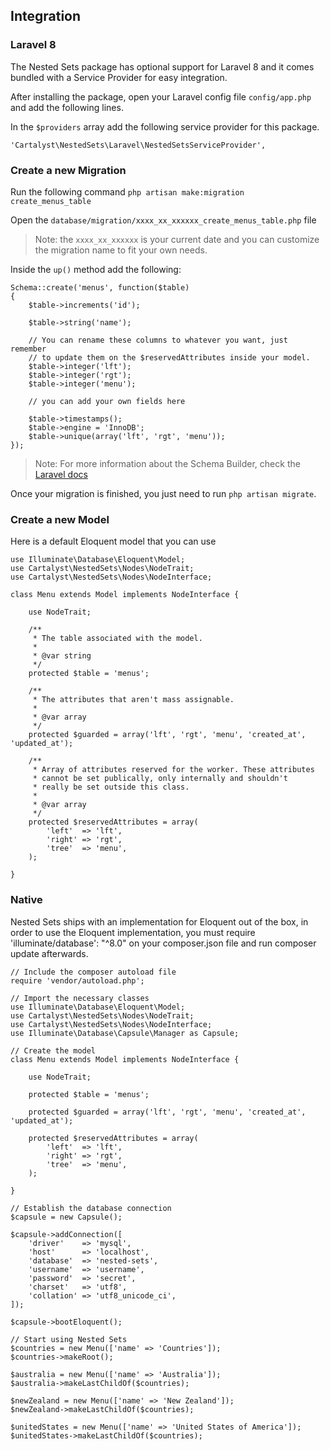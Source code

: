 ## Integration

### Laravel 8

The Nested Sets package has optional support for Laravel 8 and it comes bundled with a Service Provider for easy integration.

After installing the package, open your Laravel config file `config/app.php` and add the following lines.

In the `$providers` array add the following service provider for this package.

	'Cartalyst\NestedSets\Laravel\NestedSetsServiceProvider',

### Create a new Migration

Run the following command `php artisan make:migration create_menus_table`

Open the `database/migration/xxxx_xx_xxxxxx_create_menus_table.php` file

> Note: the `xxxx_xx_xxxxxx` is your current date and you can customize the migration name to fit your own needs.

Inside the `up()` method add the following:

```
Schema::create('menus', function($table)
{
	$table->increments('id');

	$table->string('name');

	// You can rename these columns to whatever you want, just remember
	// to update them on the $reservedAttributes inside your model.
	$table->integer('lft');
	$table->integer('rgt');
	$table->integer('menu');

	// you can add your own fields here

	$table->timestamps();
	$table->engine = 'InnoDB';
	$table->unique(array('lft', 'rgt', 'menu'));
});
```

> Note: For more information about the Schema Builder, check the [Laravel docs](http://laravel.com/docs/schema)

Once your migration is finished, you just need to run `php artisan migrate`.

### Create a new Model

Here is a default Eloquent model that you can use

```
use Illuminate\Database\Eloquent\Model;
use Cartalyst\NestedSets\Nodes\NodeTrait;
use Cartalyst\NestedSets\Nodes\NodeInterface;

class Menu extends Model implements NodeInterface {

	use NodeTrait;

	/**
	 * The table associated with the model.
	 *
	 * @var string
	 */
	protected $table = 'menus';

	/**
	 * The attributes that aren't mass assignable.
	 *
	 * @var array
	 */
	protected $guarded = array('lft', 'rgt', 'menu', 'created_at', 'updated_at');

	/**
	 * Array of attributes reserved for the worker. These attributes
	 * cannot be set publically, only internally and shouldn't
	 * really be set outside this class.
	 *
	 * @var array
	 */
	protected $reservedAttributes = array(
		'left'  => 'lft',
		'right' => 'rgt',
		'tree'  => 'menu',
	);

}
```

### Native

Nested Sets ships with an implementation for Eloquent out of the box, in order to use the Eloquent implementation, you must require 'illuminate/database': "^8.0" on your composer.json file and run composer update afterwards.

```
// Include the composer autoload file
require 'vendor/autoload.php';

// Import the necessary classes
use Illuminate\Database\Eloquent\Model;
use Cartalyst\NestedSets\Nodes\NodeTrait;
use Cartalyst\NestedSets\Nodes\NodeInterface;
use Illuminate\Database\Capsule\Manager as Capsule;

// Create the model
class Menu extends Model implements NodeInterface {

	use NodeTrait;

	protected $table = 'menus';

	protected $guarded = array('lft', 'rgt', 'menu', 'created_at', 'updated_at');

	protected $reservedAttributes = array(
		'left'  => 'lft',
		'right' => 'rgt',
		'tree'  => 'menu',
	);

}

// Establish the database connection
$capsule = new Capsule();

$capsule->addConnection([
	'driver'    => 'mysql',
	'host'      => 'localhost',
	'database'  => 'nested-sets',
	'username'  => 'username',
	'password'  => 'secret',
	'charset'   => 'utf8',
	'collation' => 'utf8_unicode_ci',
]);

$capsule->bootEloquent();

// Start using Nested Sets
$countries = new Menu(['name' => 'Countries']);
$countries->makeRoot();

$australia = new Menu(['name' => 'Australia']);
$australia->makeLastChildOf($countries);

$newZealand = new Menu(['name' => 'New Zealand']);
$newZealand->makeLastChildOf($countries);

$unitedStates = new Menu(['name' => 'United States of America']);
$unitedStates->makeLastChildOf($countries);
```
